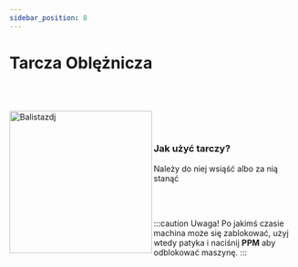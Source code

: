 ```yaml
---
sidebar_position: 8
---
```

# Tarcza Oblężnicza

<br></br>
<div class="box">
    <img 
    src={require('./img/tarcza_obleznicza.png').default}
    align="left"
    alt="Balistazdj"
    width="250"
    />
</div>



<br></br>

### Jak użyć tarczy?
Należy do niej wsiąść albo za nią stanąć

<br></br>

:::caution Uwaga!
Po jakimś czasie machina może się zablokować, użyj wtedy patyka i naciśnij **PPM** aby odblokować maszynę.
:::
